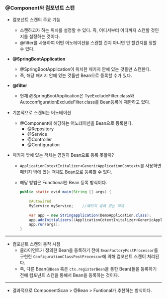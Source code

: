 ### @Component와 컴포넌트 스캔

- 컴포넌트 스캔의 주요 기능

  - 스캔하고자 하는 위치를 설정할 수 있다. 즉, 어디서부터 어디까지 스캔할 것인지를 설정하는 것이다.
  - @filter를 사용하여 어떤 어노테이션을 스캔할 건지 아니면 안 할건지를 정할 수 있다.

- **@SpringBootApplication**

  - @SpringBootApplication이 위치한 패키지 안에 있는 것들만 스캔한다.
  - 즉, 해당 패키지 안에 있는 것들만 Bean으로 등록할 수가 있다.

- **@filter**

  - 현재 @SpringBootApplication은 TyeExcludeFilter.class와 AutoconfigurationExcludeFilter.class를 Bean등록에 제한하고 있다.

- 기본적으로 스캔되는 어노테이션

  - @Component에 해당하는 어노테이션을 Bean으로 등록한다.
    - @Repository
    - @Service
    - @Controller
    - @Configuration

- 패키지 밖에 있는 객체는 영원히 Bean으로 등록 못할까?

  - `ApplicationCotextInitalizer<GenericApplicationContext>`를 사용하면 패키지 밖에 있는 객체도 Bean으로 등록할 수 있다.

  - 해당 방법은 Functional한 Bean 등록 방식이다.

    ```java
    public static ovid main(String [] args) {
        
        @Autowired
        MyService myService;	//패키지 밖에 있는 객체
        
        var app = new Stringapplication(DemoApplication.class);
        app.addInitializers((ApplicationCotextInitalizer<GenericApplicationContext>) ctx -> {ctx.registerBean(MyService.class))};
        app.run(args);
    } 
    ```



---



- 컴포넌트 스캔의 동작 시점
  - 클라이언트가 정의한 Bean을 등록하기 전에  `BeanFactoryPostProcessor`를 구현한 `ConfigurationClassPostProcessor`에 의해 컴포넌트 스캔이 처리된다.
  - 즉, 다른 Bean(`@Bean` 혹은 `ctx.registerBean`을 통한 Bean)들을 등록하기 전에 컴포넌트 스캔을 통해서 Bean을 등록하는 것이다.



---



- 결과적으로 ComponentScan > @Bean > Funtional가 추천하는 방식이다.

